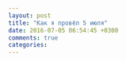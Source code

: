 ```yaml
---
layout: post
title: "Как я провёл 5 июля"
date: 2016-07-05 06:54:45 +0300
comments: true
categories: 
---
```

